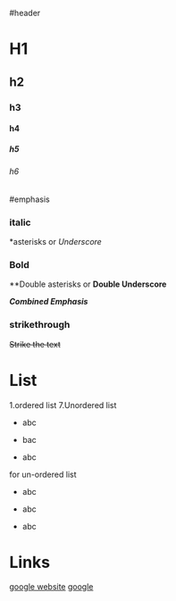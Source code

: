 #header
# H1
## h2
### h3
#### h4
##### h5
###### h6


#emphasis
### italic
*asterisks or _Underscore_
### Bold
**Double asterisks or __Double Underscore__

*__Combined Emphasis__*

### strikethrough
~~Strike the text~~

# List
1.ordered list
7.Unordered list
  - abc
  * bac
  + abc
  
for un-ordered list
- abc
* abc
+ abc


# Links
[google website](url)
[google](www.google.com)
